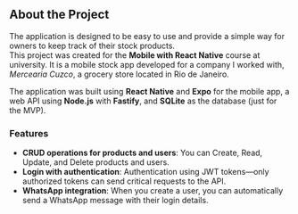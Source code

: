 ## About the Project

The application is designed to be easy to use and provide a simple way for owners to keep track of their stock products.  
This project was created for the **Mobile with React Native** course at university. It is a mobile stock app developed for a company I worked with, *Mercearia Cuzco*, a grocery store located in Rio de Janeiro.

The application was built using **React Native** and **Expo** for the mobile app, a web API using **Node.js** with **Fastify**, and **SQLite** as the database (just for the MVP).

### Features

- **CRUD operations for products and users**: You can Create, Read, Update, and Delete products and users.
- **Login with authentication**: Authentication using JWT tokens—only authorized tokens can send critical requests to the API.
- **WhatsApp integration**: When you create a user, you can automatically send a WhatsApp message with their login details.



